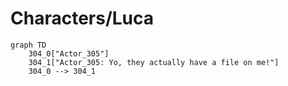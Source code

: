 # Characters/Luca


```mermaid
graph TD
    304_0["Actor_305"]
    304_1["Actor_305: Yo, they actually have a file on me!"]
    304_0 --> 304_1
```